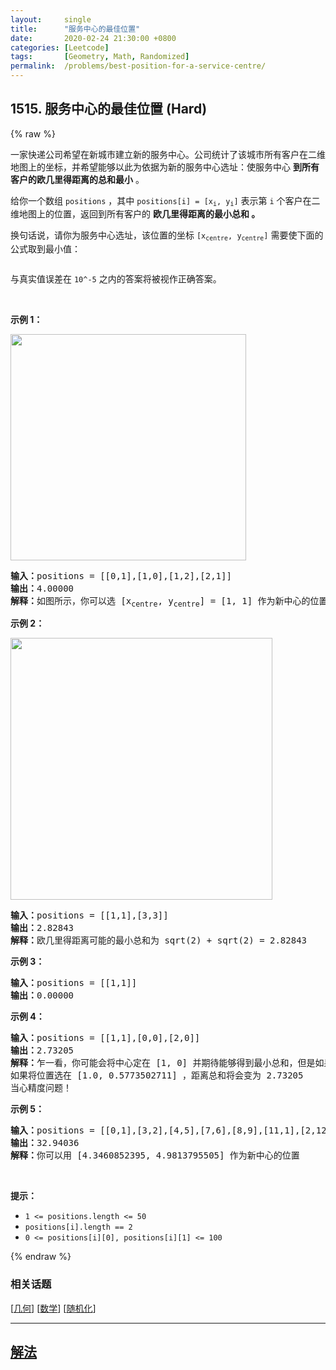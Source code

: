 ```yaml
---
layout:     single
title:      "服务中心的最佳位置"
date:       2020-02-24 21:30:00 +0800
categories: [Leetcode]
tags:       [Geometry, Math, Randomized]
permalink:  /problems/best-position-for-a-service-centre/
---
```


## 1515. 服务中心的最佳位置 (Hard)

{% raw %}

<p>一家快递公司希望在新城市建立新的服务中心。公司统计了该城市所有客户在二维地图上的坐标，并希望能够以此为依据为新的服务中心选址：使服务中心 <strong>到所有客户的欧几里得距离的总和最小</strong> 。</p>

<p>给你一个数组 <code>positions</code> ，其中 <code>positions[i] = [x<sub>i</sub>, y<sub>i</sub>]</code> 表示第 <code>i</code> 个客户在二维地图上的位置，返回到所有客户的 <strong>欧几里得距离的最小总和 。</strong></p>

<p>换句话说，请你为服务中心选址，该位置的坐标 <code>[x<sub>centre</sub>, y<sub>centre</sub>]</code> 需要使下面的公式取到最小值：</p>

<p><img alt="" src="https://assets.leetcode-cn.com/aliyun-lc-upload/uploads/2020/07/12/q4_edited.jpg"></p>

<p>与真实值误差在 <code>10^-5</code> 之内的答案将被视作正确答案。</p>

<p>&nbsp;</p>

<p><strong>示例 1：</strong></p>

<p><img alt="" src="https://assets.leetcode-cn.com/aliyun-lc-upload/uploads/2020/07/12/q4_e1.jpg" style="height: 362px; width: 377px;"></p>

<pre><strong>输入：</strong>positions = [[0,1],[1,0],[1,2],[2,1]]
<strong>输出：</strong>4.00000
<strong>解释：</strong>如图所示，你可以选 [x<sub>centre</sub>, y<sub>centre</sub>] = [1, 1] 作为新中心的位置，这样一来到每个客户的距离就都是 1，所有距离之和为 4 ，这也是可以找到的最小值。
</pre>

<p><strong>示例 2：</strong></p>

<p><img alt="" src="https://assets.leetcode-cn.com/aliyun-lc-upload/uploads/2020/07/12/q4_e3.jpg" style="height: 419px; width: 419px;"></p>

<pre><strong>输入：</strong>positions = [[1,1],[3,3]]
<strong>输出：</strong>2.82843
<strong>解释：</strong>欧几里得距离可能的最小总和为 sqrt(2) + sqrt(2) = 2.82843
</pre>

<p><strong>示例 3：</strong></p>

<pre><strong>输入：</strong>positions = [[1,1]]
<strong>输出：</strong>0.00000
</pre>

<p><strong>示例 4：</strong></p>

<pre><strong>输入：</strong>positions = [[1,1],[0,0],[2,0]]
<strong>输出：</strong>2.73205
<strong>解释：</strong>乍一看，你可能会将中心定在 [1, 0] 并期待能够得到最小总和，但是如果选址在 [1, 0] 距离总和为 3
如果将位置选在 [1.0, 0.5773502711] ，距离总和将会变为 2.73205
当心精度问题！
</pre>

<p><strong>示例 5：</strong></p>

<pre><strong>输入：</strong>positions = [[0,1],[3,2],[4,5],[7,6],[8,9],[11,1],[2,12]]
<strong>输出：</strong>32.94036
<strong>解释：</strong>你可以用 [4.3460852395, 4.9813795505] 作为新中心的位置
</pre>

<p>&nbsp;</p>

<p><strong>提示：</strong></p>

<ul>
	<li><code>1 &lt;=&nbsp;positions.length &lt;= 50</code></li>
	<li><code>positions[i].length == 2</code></li>
	<li><code>0 &lt;=&nbsp;positions[i][0],&nbsp;positions[i][1] &lt;= 100</code></li>
</ul>

{% endraw %}

### 相关话题
  [[几何](https://github.com/openset/leetcode/tree/master/tag/geometry/README.md)]
  [[数学](https://github.com/openset/leetcode/tree/master/tag/math/README.md)]
  [[随机化](https://github.com/openset/leetcode/tree/master/tag/randomized/README.md)]

---

## [解法](https://github.com/openset/leetcode/tree/master/problems/best-position-for-a-service-centre)
